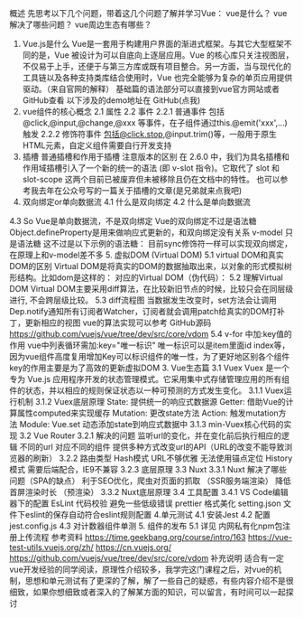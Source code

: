 概述
先思考以下几个问题，带着这几个问题了解并学习Vue：
vue是什么？
vue解决了哪些问题？
vue周边生态有哪些？
1. Vue.js是什么
Vue是一套用于构建用户界面的渐进式框架。与其它大型框架不同的是，Vue 被设计为可以自底向上逐层应用。Vue 的核心库只关注视图层，不仅易于上手，还便于与第三方库或既有项目整合。另一方面，当与现代化的工具链以及各种支持类库结合使用时，Vue 也完全能够为复杂的单页应用提供驱动。（来自官网的解释）
基础篇的语法部分可以直接到vue官方网站或者GitHub查看
以下涉及的demo地址在 GitHub(点我)
2. vue组件的核心概念
2.1 属性
2.2 事件
2.2.1 普通事件
包括@click,@input,@change,@xxx 等事件，在子组件通过this.@emit('xxx',...) 触发
2.2.2 修饰符事件
包括@click.stop,@input.trim()等，一般用于原生HTML元素，自定义组件需要自行开发支持
3. 插槽
普通插槽和作用于插槽
注意版本的区别
在 2.6.0 中，我们为具名插槽和作用域插槽引入了一个新的统一的语法 (即 v-slot 指令)。它取代了 slot 和 slot-scope 这两个目前已被废弃但未被移除且仍在文档中的特性。
也可以参考我去年在公众号写的一篇关于插槽的文章(是兄弟就来点我吧)
4. 双向绑定or单向数据流
4.1 什么是双向绑定
4.2 什么是单向数据流
      
4.3 So
Vue是单向数据流，不是双向绑定
Vue的双向绑定不过是语法糖
Object.defineProperty是用来做响应式更新的，和双向绑定没有关系
v-model 只是语法糖
这不过是以下示例的语法糖：
目前sync修饰符一样可以实现双向绑定，在原理上和v-model差不多
5. 虚拟DOM (Virtual DOM)
5.1 virtual DOM和真实DOM的区别
Virtual DOM是将真实的DOM的数据抽取出来，以对象的形式模拟树形结构。比如dom是这样的：
对应的Virtual DOM（伪代码）：
5.2 理解Virtual DOM 
Virtual DOM主要采用diff算法，在比较新旧节点的时候，比较只会在同层级进行, 不会跨层级比较。
5.3 diff流程图
当数据发生改变时，set方法会让调用Dep.notify通知所有订阅者Watcher，订阅者就会调用patch给真实的DOM打补丁，更新相应的视图
vue的算法实现可以参考 GitHub源码 https://github.com/vuejs/vue/tree/dev/src/core/vdom 
5.4 v-for 中加:key值的作用
vue中列表循环需加:key="唯一标识" 唯一标识可以是item里面id index等，因为vue组件高度复用增加Key可以标识组件的唯一性，为了更好地区别各个组件 key的作用主要是为了高效的更新虚拟DOM
3. Vue生态篇
3.1 Vuex
Vuex 是一个专为 Vue.js 应用程序开发的状态管理模式。它采用集中式存储管理应用的所有组件的状态，并以相应的规则保证状态以一种可预测的方式发生变化。
3.1.1 Vuex运行机制
3.1.2 Vuex底层原理
State: 提供统一的响应式数据源
Getter: 借助Vue的计算属性computed来实现缓存
Mutation: 更改state方法
Action: 触发mutation方法
Module: Vue.set 动态添加state到响应式数据中
3.1.3 min-Vuex核心代码的实现
3.2 Vue Router
3.2.1 解决的问题
监听url的变化，并在变化前后执行相应的逻辑
不同的url 对应不同的组件
提供多种方式改变url的API（URL的改变不能导致浏览器的刷新）
3.2.2 路由类型
Hash模式 URL不够优雅 无法使用锚点定位
History模式 需要后端配合，IE9不兼容
3.2.3 底层原理
3.3 Nuxt
3.3.1 Nuxt 解决了哪些问题（SPA的缺点）
利于SEO优化，爬虫对页面的抓取 （SSR服务端渲染）
降低首屏渲染时长 （预渲染）
3.3.2 Nuxt底层原理
3.4 工具配置
3.4.1 VS Code编辑器下的配置
EsLint 代码校验 避免一些低级错误
prettier 格式美化
setting.json 文件下eslint的保存自动符合eslint规则配置
4.单元测试
4.1 安装Jest
4.2 配置
jest.config.js 
4.3 对计数器组件单测
5. 组件的发布
5.1 详见 内网私有化npm包注册上传流程
参考资料
https://time.geekbang.org/course/intro/163
https://vue-test-utils.vuejs.org/zh/
https://cn.vuejs.org/
https://github.com/vuejs/vue/tree/dev/src/core/vdom
补充说明
适合有一定vue开发经验的同学阅读，原理性介绍较多，我学完这门课程之后，对vue的机制，思想和单元测试有了更深的了解，解了一些自己的疑惑，有些内容介绍不是很细致，如果你想细致或者深入的了解某方面的知识，可以留言，有时间可以一起探讨
